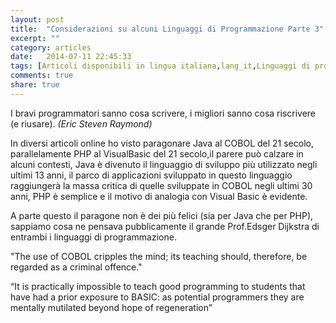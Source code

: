 ```yaml
---
layout: post
title:  "Considerazioni su alcuni Linguaggi di Programmazione Parte 3"
excerpt: ""
category: articles
date:   2014-07-11 22:45:33
tags: [Articoli disponibili in lingua italiana,lang_it,Linguaggi di programmazione,Java,COBOL,BASIC,PHP]
comments: true
share: true
---
```


I bravi programmatori sanno cosa scrivere, i migliori sanno cosa riscrivere (e riusare). 
*(Eric Steven Raymond)*

In diversi articoli online ho visto paragonare Java al COBOL del 21 secolo, parallelamente PHP al VisualBasic del 21 secolo,il parere può calzare in alcuni contesti, Java è divenuto il  linguaggio di sviluppo più utilizzato negli ultimi 13 anni, il parco di applicazioni sviluppato in questo linguaggio raggiungerà la massa critica di quelle sviluppate in COBOL negli ultimi 30 anni, PHP è semplice e il motivo di analogia con Visual Basic è evidente.

A parte questo il paragone non è dei più felici (sia per Java che per PHP), sappiamo cosa ne pensava pubblicamente  il grande Prof.Edsger Dijkstra di entrambi i linguaggi di programmazione.

"The use of COBOL cripples the mind; its teaching should, therefore, be regarded as a criminal offence." 

“It is practically impossible to teach good programming to students that have had a prior exposure to BASIC: as potential programmers they are mentally mutilated beyond hope of regeneration”



